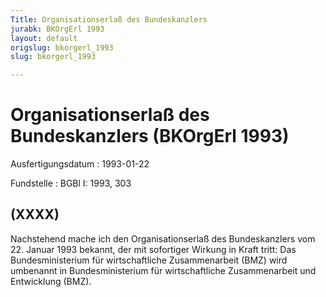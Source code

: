 ```yaml
---
Title: Organisationserlaß des Bundeskanzlers
jurabk: BKOrgErl 1993
layout: default
origslug: bkorgerl_1993
slug: bkorgerl_1993

---
```


# Organisationserlaß des Bundeskanzlers (BKOrgErl 1993)

Ausfertigungsdatum
:   1993-01-22

Fundstelle
:   BGBl I: 1993, 303



## (XXXX)

Nachstehend mache ich den Organisationserlaß des Bundeskanzlers vom 22. Januar 1993 bekannt, der mit sofortiger Wirkung in Kraft tritt:
Das Bundesministerium für wirtschaftliche Zusammenarbeit (BMZ) wird umbenannt in Bundesministerium für wirtschaftliche Zusammenarbeit und Entwicklung (BMZ).

